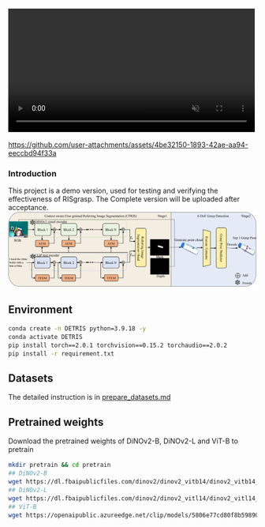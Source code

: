 <br>

<video src="https://github.com/asamu12/CARIS/blob/main/issue/grasp.mp4" autoplay loop muted width="500">
  Your browser does not support the video tag.
</video>

https://github.com/user-attachments/assets/4be32150-1893-42ae-aa94-eeccbd94f33a



### Introduction

This project is a demo version, used for testing and verifying the effectiveness of RISgrasp. The Complete version will be uploaded after acceptance.
![Image](https://github.com/asamu12/CARIS/blob/main/fig/Overview.jpg)


## Environment
```bash
conda create -n DETRIS python=3.9.18 -y
conda activate DETRIS
pip install torch==2.0.1 torchvision==0.15.2 torchaudio==2.0.2
pip install -r requirement.txt
```

## Datasets
The detailed instruction is in [prepare_datasets.md](tools/prepare_datasets.md)

## Pretrained weights
Download the pretrained weights of DiNOv2-B, DiNOv2-L and ViT-B to pretrain
```bash
mkdir pretrain && cd pretrain
## DiNOv2-B
wget https://dl.fbaipublicfiles.com/dinov2/dinov2_vitb14/dinov2_vitb14_reg4_pretrain.pth
## DiNOv2-L
wget https://dl.fbaipublicfiles.com/dinov2/dinov2_vitl14/dinov2_vitl14_reg4_pretrain.pth
## ViT-B
wget https://openaipublic.azureedge.net/clip/models/5806e77cd80f8b59890b7e101eabd078d9fb84e6937f9e85e4ecb61988df416f/ViT-B-16.pt
```

